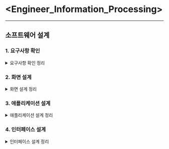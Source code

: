 # <Engineer_Information_Processing>
- - -
## 소프트웨어 설계
### 1. 요구사항 확인
<details markdown= "1">
<summary> 요구사항 확인 정리</summary>

## 1. 소프트웨어 생명 주기

> ### 소프트웨어 생명 주기(Life Cycle)

- 소프트웨어 개발 방법론의 바탕이 되어 소프트웨어를 개발하기 위해 정의하고 운용 유지보수 등의 과정을 각 단계별로 나눈 것

- 스프트웨어 개발 단계와 각 단계별 주요 활동 및 활동의 결과를 산출물로 표현

- 소프트웨어 생명 주기를 표현하는 형태를 소프트웨어 생명 주기 모형, 소프트웨어 프로세스 모형, 소프트웨어 공학 패러다임이라고 함

- 특정 모형을 선택하여 사용하거나 개별적인 모형을 사용할 수 있음

<br/>

> ### 폭포수 모형

- 폭포수가 거슬러 올라갈 수 없듯이 이전 단계를 확실히 마무리하고 다음 단계로 진행하는 개발 방법론

- 소프트웨어 공학에서 가장 오래되고 폭넓게 사용된 생명 주기 모형

- 한 단계가 끝나야 다음 단계로 넘어갈 수 있는 선형 순차적 모형

- 매뉴얼을 작성해야 함

- 단계를 끝내고 다음 단계로 가기 위해서는 결과물이 명확히 나와야함

<br/>

> ### 프로토타입 모형

- 요구사항을 정확히 파악하기 위해 실제 개발될 소프트웨어에 대한 시제품을 만들어 최종 결과물을 예측하는 모형

- 폭포수 모델의 단점을 보완하기 위해 만들어진 모형

- 사용자와 시스템 사이 인터페이스에 중점을 두어 개발

<br/>

> ### 나선형 모형

- 폭포수 모형과 프로토타입 모형의 장점에 위험 분석 기능을 추가한 모형

- 나선을 따라 돌듯이 여러 번의 개발 과정을 거쳐 점진적으로 완벽한 최종 소프트웨어를 개발

- 소프트웨어를 개발하면서 발생할 수 있는 위험을 관리하고 최소화하는 것이 목적

- 누락되거나 추가된 요구사항을 첨가할 수 있음

- 정밀하고 유지보수 과정이 필요 없음

<br/>

> ### 애자일 모형

- 고객의 요구사항 변화에 유연하게 대응할 수 있도록 일정한 주기를 반복하면서 진행하는 모형

- 좋은 것을 빠르고 낭비 없게 만들기 위해 고객과의 소통에 초점을 맞춘 모든 방법론을 통칭

- 스프린트 또는 이터레이션이라고 불리는 짧은 개발 주기를 반복

- 반복되는 주기마다 결과물에 해단 평가와 요구 수용

- 요구사항에 우선순위를 부여하여 개발 진행

- 애자일 모형을 기반으로 하는 모형에는 스크럼, XP, 칸반, Lean, 크리스탈, ASD, FDD, DSDM 등이 있음

<br/>

## 2. 스크럼 기법

> ### 스크럼의 개요

- 팀이 중심이 되어 개발의 효율성을 높임

- 팀원 스스로가 팀을 구성하고 개발 작업에 대한 모든 것을 스스로 해결할 수 있어야 함

<br/>

> ### 스크럼의 구성 요소

+ 제품 책임자

    * 개발될 제품에 대한 이해도가 높고 요구사항을 책임지고 의사 결정할 사람

    * 개발 의뢰자나 사용자가 담당

    * 이해관계자들의 의견을 종합하여 제품에 대한 요구사항을 작성

    * 백로그를 작성

    * 팀원들은 백로그에 스토리는 추가할 수 있지만 우선순위를 지정하는 것은 제품 책임자임

    * 테스트를 수행하면서 주기적으로 요구사항의 우선순위 갱신

+ 스크럼 마스터

    * 팀이 잘 수행할 수 있도록 객관적인 시각에서 조언을 해주는 가이드 역할

    * 일일 스크럼 회의를 주관하여 진행 사항을 점검하고 개발과정에서 발생된 장애 요소를 공론화하여 처리

+ 개발팀

    * 개발자 외에도 디자이너, 테스터 등 제품 개발을 위해 참여하는 모든 사람

    * 보통 최대 인원은 7~8명이 적당

 

+ 스크럼 개발 프로세스


출처 : https://www.edureka.co/blog/agile-scrum-tutorial/
- 제품 백로그(Product Backlog)

    * 개발에 필요한 요구사항을 우선순위에 따라 나열한 목록

    * 새롭게 도출되는 요구사항으로 인해 지속적 업데이트

    * 작성된 사용자 스토리를 기반으로 릴리즈 계획을 수립

+ 스프린트 계획 회의(Sprint Planning Meeting)

    * 이번 스프린트에서 수행할 작업을 대상으로 단기 일정 수립

    * 처리할 요구사항을 개발자들이 나눠서 작업할 수 있도록 태스크라는 작업 단위로 나눠 개발자 별로 수행할 작업 목록인 스프린트 백로그(Sprint Backlog) 작성

+ 스프린트(Sprint)

    * 실제 개발 작업을 진행하는 과정

    * 스프린트 백로그에 작성된 태스크를 대상으로 작업 시간이나 양을 추정한 후 개발 담당자에게 할당

    * 태스크를 할당할 때는 개발자가 원하는 태스트를 직접 선별하여 담당할 수 있도록 하는 것이 좋음

    * 할당된 태스크는 할 일, 진행 중, 완료의 상태를 가짐

+ 일일 스크럼 회의(Daliy Scrum Meeting)

    * 모든 팀원이 매일 약속된 시간에 짧은 시간동안 진행 상황을 점검

    * 스크럼 마스터는 발견된 장애 요소를 해결할 수 있도록 도와줌

    * 남은 작업 시간은 소멸 차트에 표시

+ 스프린트 검토 회의(Spring Review)

    * 부분 또는 완성 제품이 요구사항에 잘 부합되는지 사용자가 포함된 참석자 앞에서 테스트 수행

+ 스프린트 회고(Sprint Retrospective)

    * 스프린트가 끝나고 정해놓은 규칙을 잘 준수했는지, 개선할 점은 없는지 등을 점검하고 수행

<br/> 

## 3. XP(eXtreme Programming) 기법   

> ### XP의 개요

- 수시로 발생하는 고객의 요구사항에 유연하게 대응하기 위해 고객의 참여와 개발 과정의 반복을 극대화하여 개발 생산성을 향상시키는 기법

- 짧고 반복적인 개발주기, 단순한 설계, 고객의 적극적인 참여를 통해 빠르게 개발하는 것이 목적

- 릴리즈의 기간을 짧게 반복하면서 요구사항 반영에 대한 가시성을 높임

- XP의 5가지 핵심 가치 : 의사소통, 단순성, 용기, 존중, 피드백

<br/>

> ### XP 개발 프로세스


+ 사용자 스토리

    * 고객의 요구사항을 간단한 시나리오로 표현

+ 릴리즈 계획 수립

    * 몇 개의 스토리가 적용되어 부분적으로 기능이 완료된 제품을 제공하는 것에 대한 계획 수립

+ 스파이크

    * 요구사항의 신뢰성을 높이고 기술 문제에 대한 위험을 감소시키기 위해 별도로 만드는 프로그램

+ 이터레이션

    * 하나의 릴리즈를 더 세분화하여 한 단위

+ 승인 검사

    * 하나의 이터레이션 안에서 계획된 릴리즈 단위의 부분 완료 제품이 구현되면 수행하는 테스트

    * 사용자 스토리 작성 시 함께 기재한 테스트 사항에 대해 고객이 직접 수행

+ 소규모 릴리즈

    * 고객의 반응을 기능별로 확인하고 고객의 요구사항에 유연하게 대응

    * 진행된 이터레이션이 모두 완료되면 고객에 의한 최종 테스트 수행 후 최종 결과물을 고객에게 전달

<br/> 

> ### XP의 주요 실천 방법

- Pair Programming : 다른 사람과 함께 프로그래밍 수행

- Test-Driven Development : 실제 코드 작성 전 테스트 케이스를 먼저 작성하여 무엇을 해야할지 파악

- Whole Team : 개발에 참여하는 모든 구성원은 각기 역할이 있어 책임을 다해야 함

- Continuous Intergration : 모듈 단위로 나눠 개발한 코드는 하나의 작업이 마무리되면 지속적으로 통합

- Design Improvement / Refactoring : 프로그램 기능의 변경 없이 시스템을 재구성

- Small Release : 릴리즈 기간을 짧게 하여 고객의 요구 변화에 신속하게 대응

<br/> 

## 4. 현행 시스템 파악

> ### 현행 시스템 파악 절차


+ 1단계

    * 시스템 구성 파악 : 조직의 업무를 담당하는 기간 업무와 이를 지원하는 업무로 구분하여 나타낸 구성을 파악

    * 시스템 기능 파악 : 현재 제공하는 기능들을 주요, 하부, 세부 기능으로 구분하여 계층형으로 표시

    * 시스템 인터페이스 파악 : 주고받는 데이터의 종류, 형식, 프로토콜, 연계 유형, 주기 등을 명시

+ 2단계

    * 아키텍쳐 구성 파악 : 어떠한 기술 요소들이 사용되는지 최상위 수준에서 계층별로 표현한 구성 파악

    * 소프트웨어 구성 파악 : 업무 처리를 위해 설치되어 있는 소프트웨어의 제품명, 용도, 라이선스 적용 방식 등을 명시

+ 3단계

    * 하드웨어 구성 파악 : 단위 업무 시스템들이 운용되는 서버의 주요 사양과 수량 및 이중화 적용 여부 명시

    * 네트워크 구성 파악 : 서버의 위치, 서버 간의 네트워크 연결 방식을 네트워크 구성도로 작성

<br/>

## 5. 개발 기술 환경 파악
> ### 개발 기술 환경의 정의

- 개발하고자 하는 소프트웨어와 관련된 O/S, DBMS, Middle Ware 등을 선정할 때 고려해야 할 사항을 기술하고 오픈 소스 사용 시 주의해야 할 내용을 제시

<br/>

> ### 운영체제(Operating System)

- 컴퓨터 시스템 자원을 효율적으로 관리하여 사용자가 컴퓨터를 편리하고 사용할 수 있도록 환경을 제공하는 소프트웨어

- 요구사항 식별 시 고려사항 : 가용성, 성능, 기술 지원, 주변 기기, 구축 비용

<br/>

> ### 데이터베이스 관리 시스템(DBMS)

- 사용자와 데이터베이스 사이에서 사용자의 요구에 따라 정보를 생성해주고 관리해주는 소프트웨어

- 요구사항 식별 시 고려사항 : 가용성, 성능, 기술 지원, 상호 호환성, 구축 비용

<br/>

> ### 웹 애플리케이션 서버(WAS)

- 사용자의 요구에 따라 변하는 동적인 컨텐츠를 처리하기 위해 사용되는 미들웨어

- 요구사항 식별 시 고려사항 : 가용성, 성능, 기술 지원, 구축 비용

<br/>

> ### 오픈 소스(Open Source)

- 누구나 제한없이 사용할 수 있도록 소스 코드를 공개한 것

- 라이선스를 만족하는 소프트웨어

- 요구사항 식별 시 고려사항 : 라이선스의 종류, 사용자의 수, 기술의 지속 가능성

<br/>

## 5. 요구사항 정의
> ### 요구사항의 개념과 특징

- 소프트웨어가 어떤 문제를 해결하기 위해 제공하는 서비스에 대한 설명과 정상적으로 운영되는데 필요한 제약조건 등

- 요구사항이 제대로 정의되어야 이를 토대로 이후 과정의 목표와 계획의 수립이 가능

<br/>

> ### 요구사항의 유형

+ 기술하는 내용에 따른 분류

    * 기능 요구사항 : 시스템이 무엇을 하고 어떤 기능을 하는지에 대한 사항
    
    * 비기능 요구사항 : 품질이나 제약사항에 대한 사항

+ 기술 관점과 대상의 범위에 따른 분류

    * 사용자 요구사항 : 사용자의 관점에서 본 시스템이 제공해야 할 사항

    * 시스템 요구사항 : 개발자의 관점에서 본 시스템 전체가 사용자와 다른 시스템에 제공해야 할 사항

<br/>

> ### 요구사항 개발 프로세스

+ 요구사항 도출

    * 요구사항이 어디에 있고 어떻게 수집할지 식별하고 이해하는 과정

    * 인터뷰, 설문, 브레인스토밍, 워크샵, 프로토타이핑, 유스 케이스 등

    * 브레인스토밍 : 3인 이상이 자유롭게 아이디어를 산출해 내는 방법

    * 유스케이스 : 사용자의 요구사항을 기능 단위로 표현

+ 요구사항 분석

    * 개발 대상에 대한 사용자의 요구사항 중 명확하지 않거나 모호하여 이해되지 않는 부분을 발견하고 걸러내는 과정

+ 요구사항 명세

    * 요구사항을 분석한 후 승인될 수 있도록 문서화하는 과정

    * 소프트웨어 요구사항 명세서 : 소프트웨어가 반드시 제공해야 하는 기능, 특징, 제약조건을 명시

+ 요구사항 확인

    * 개발 자원을 요구사항에 할당하기 전에 요구사항 명세서가 정확하게 작성되었는지 검토하는 과정

<br/>

## 6. 요구사항 분석 기법
> ### 요구사항 분류

+ 요구사항을 명확히 확인할 수 있도록 정해진 기준으로 분류

    * 기능/비기능 요구사항 분류

    * 제품/과정으로 분류

    * 우선순위로 분류

<br/>

> ### 개념 모델링

- 요구사항의 현실 세계의 상황을 단순화하여 개념적으로 표현하는 과정 

- 실세계 문제에 대한 모델링은 요구사항 분석의 핵심

- 개체와 개체 간의 관계 및 종속성을 반영

- 개념 모델은 다양하게 표현

- 주로 UML을 사용
<br/>

> ### 요구사항 할당

- 요구사항을 만족시키기 위한 구성 요소를 식별

<br/> 

> ### 요구사항 협상

- 요구사항이 서로 충돌될 경우 해결하는 과정

- 적절한 기준점을 찾아 합의하는게 좋음

- 서로 충돌하는 경우 우선순위를 부여하면 해결에 도움이 됨

<br/>

> ### 정형 분석

- 구문과 의미를 같은 정형화된 언어를 이용해 요구사항을 수학적 기호로 표현하고 분석하는 과정

<br/>

## 7. 요구사항 확인 기법
> ### 요구사항 검토

- 문서화된 요구사항을 훑어보면서 확인하는 과정

- 시스템 정의서, 시스템 사양서, 소프트웨어 요구사항 명세서 등을 완성한 시점에 이루어짐

<br/>

> ### 프로토타이핑

- 초기 도출된 요구사항을 토대로 프로토타입을 만든 후 개발이 진행되는 동안 도출되는 요구사항을 반영하면서 지속적으로 프로토타입을 재작성하는 과정

+ 장점

    * 빠르고 반복되는 제작을 할 수 있어 발전된 결과물을 얻을 수 있음

    * 최종 시스템을 완성하기 전에 추가 또는 변경된 요구사항에 대한 피드백 가능

+ 단점

    * 사용자의 관심이 핵심에서 벗어나 프로토타입 제작에만 집중될 수 있음

    * 지속적이고 반복적인 개선에 대한 비용이 부담될 수 있음

<br/>

> ### 모델 검증

- 요구사항 분석 단계에서 개발된 모델이 요구사항을 충족하는지 검증하는 과정

<br/> 

> ### 인수 테스트

- 사용자가 실제로 사용될 환경에서 요구사항이 모두 충족되는지 사용자 입장에서 확인하는 과정

<br/>

## 8. UML(Unified Modeling Language)
> ### UML의 개요

- 시스템 개발 과정에서 시스템 개발자와 고객 또는 개발자 상호 간의 의사소통이 원활하게 이루어지도록 표준화한 객체지향 모델링 언어

- 객체지향 방법론의 장점을 통합하였으며 OMG(Object Management Group)에서 표준으로 지정

- 구성 요소 : 사물, 관계, 다이어그램

<br/> 

> ### 사물

- 모델을 구성하는 가장 중요한 기본 요소

- 다이어그램 안에서 관계가 형성될 수 있는 대상

+ 구조 사물

    * 시스템의 개념적, 물리적 요소 표현

    * 클래스, 유스케이스, 컴포넌트, 노드 등

+ 행동 사물

    * 시간과 공간에 따른 요소들의 행위 표현

    * 상호작용, 상태 머신 등

+ 그룹 사물

    * 요소들의 그룹으로 묶어서 표현

    * 패키지

+ 주해 사물

    * 부가적인 설명이나 제약조건 등 표현

    * 노트

<br/>

> ### 관계

- 사물과 사물 사이의 연관성 표현

+ 연관 관계

    * 2개 이상의 사물이 서로 관련되어 있음을 표현

    * 실선과 화살표로 연결하여 표현하지만 양방향 관계의 경우 화살표 없이 실선으로 연결하여 표현



+ 사람과 집이 1:1 관계

   * 교수는 1명 이상의 학생을 가르치고 학생은 1명 이상의 교수에게 가르침을 받음

+ 집합 관계

    * 하나의 사물이 다른 사물에 포함되어 있는 관계

    * 부분(포함되는 쪽)에서 전체(포함하는 쪽)로 속이 빈 마름모를 연결하여 표현


+ 프린터는 컴퓨터에 연결해서 사용할 수 있음

   - 포함 관계

    * 집합 관계의 특수한 형태로 포함하는 사물의 변화가 포함되는 사물에게 영향을 미치는 관계

    * 부분(포함되는 쪽)에서 전체(포함하는 쪽)로 속이 채워진 마름모를 연결하여 표현


+ 문을 열 수 있는 키는 하나이고 해당 키로 다른 문은 열 수 없음
   - 의존 관계

    * 사물 사이에 연관은 있으나 필요에 의해서 서로에게 영향을 주는 짧은 시간 동안만 연관을 유지하는 관계

    * 영향을 주는 사물이 영향을 받는 사물 쪽으로 점선 화살표 연결


+ 출석률은 학점을 낼 때 영향을 미침
   
   - 일반화 관계

    * 하나의 사물이 다른 사물에 비해 일반적인지 구체적인지 표현

    * 구체적인 사물에서 일반적인 사물 쪽으로 속이 빈 화살표를 연결


+ 실체화 관계

    * 사물이 할 수 있거나 해야 하는 기능으로 서로를 그룹화할 수 있는 관계

    * 사물에서 기능 쪽으로 속이 빈 점선 화살표 연결

<br/>

> ### 다이어그램

- 사물과 관계를 도형으로 표현

- 정적 모델링에서는 주로 구조적 다이어그램을 사용하고 동적 모델링에서는 주로 행위 다이어그램 사용

+ 구조적 다이어그램

    * 클래스 다이어그램 : 클래스, 클래스가 가지는 속성, 클래스 사이 관계 표현

    * 객체 다이어그램 : 인스턴스를 특정 시점의 객체와 객체 사이의 관계로 표현

    * 컴포넌트 다이어그램 : 구현 단계에서 사용되며 컴포넌트 간의 관계나 인터페이스를 표현

    * 배치 다이어그램 : 구현단계에서 사용되며 결과물, 프로세스, 컴포넌트 등 물리적 요소들의 위치 표현

    * 복합체 구조 다이어그램 : 복잡한 구조를 가지는 클래스 혹은 컴포넌트의 내부 구조 표현
    
    * 패키지 다이어그램 : 유스케이스나 클래스 등의 모델 요소들을 그룹화한 패키지들의 관계 표현

+ 행위 다이어그램

    * 유스케이스 다이어그램 : 사용자의 요구를 분석하여 기능 모델링 작업에 사용됨

    * 시퀀스 다이어그램 : 상호 작용하는 시스템이나 객체들이 주고받는 메시지 표현

    * 커뮤니케이션 다이어그램 : 객체들이 주고받는 메시지를 표현할 뿐 아니라 객체들 간의 연관까지 표현

    * 상태 다이어그램 : 하나의 객체가 자신이 속한 클래스의 상태 변화 혹은 다른 객체와의 상호 작용에 따라 어떻게 변화하는지 표현

    * 활동 다이어그램 : 객체의 처리 로직이나 조건에 따른 처리의 흐름을 순서에 따라 표현

    * 상호작용 개요 다이어그램 : 상호작용 다이어그램 간의 제어 흐름 표현

    * 타이밍 다이어그램 : 객체 상태 변화와 시간 제약을 명시적으로 표현

</details>

### 2. 화면 설계
<details markdown= "2">
<summary> 화면 설계 정리</summary>
   
## 1. 사용자 인터페이스(User Interface)
> ### 사용자 인터페이스의 개요

- 사용자와 시스템 간의 상호작용을 원활하게 도와주는 장치나 소프트웨어

- 사용자 인터페에스의 3가지 분야

    * 정보 제공과 전달을 위한 물리적 제어에 관한 분야

    * 콘텐츠의 상세적인 표현과 전체적인 구성에 관한 분야

    * 모든 사용자가 편리하고 간편하게 사용하도록 하는 기능에 관한 분야

<br/> 

> ###사용자 인터페이스의 구분

- CLI(Command Line Interface) : 명령과 출력이 텍스트 형태로 이루어지는 인터페이스

- GUI(Graphic User Interface) : 아이콘이나 메뉴를 마우스로 선택하여 작업을 수행하는 인터페이스

- NUI(Natural User Interface) : 말이나 행동으로 조작하는 인터페이스

<br/>

> ### 사용자 인터페이스의 기본 원칙

- 직관성, 유효성, 학습성, 유연성

<br/> 

> ### 사용자 인터페이스의 설계 지침

- 사용자 중심, 일관성, 단순성, 결과 예측 가능, 가시성, 표준화, 접근성, 명확성, 오류 발생 해결

<br/>

## 2. UI 표준 및 지침
> ### UI 표준 및 지침의 개요

- UI 표준과 지침을 토대로 기술의 중립성(표준), 보편적 표현 보장성(접근성), 기능의 호환성이 고려되었는지 확인

<br/>

> ### 한국형 웹 콘텐츠 접근성 지침(KWCAG)

- 장애인과 비장애인이 동등하게 접근할 수 있는 웹 콘텐츠 제작의 방법 제시

- 웹 콘텐츠 접근성 지침 준수를 위한 고려사항

- 네비게이션 : 사용자가 사이트에서 원하는 정보를 빠르게 찾도록 도와주는 장치 

<br/>

> ### 전자정보 웹 표준 준수 지침

- 정부기관의 홈페이지 구축시 반영해야 할 최소한의 규약

- 전자정부 웹 표준 준수 지침 사항

    * 내용의 문법 준수

    * 내용과 표현의 분리

    * 동작의 기술 중립성 보장

    * 플러그인의 호환성

    * 콘텐츠의 보편적 표현

    * 운영체제에 독립적인 콘텐츠 제공

    * 부가 기능의 호환성 확보

    * 다양한 프로그램 제공

<br/>

## 3. UI 설계 도구
> ### UI 설계 도구

- 사용자의 요구사항에 맞게 UI를 설계할 때 사용하는 도구

<br/>

> ### 와이어프레임

- 기획 초기 단계에서 제작하는 것으로 페이지에 대한 대략적인 레이아웃이나 UI 요소 등에 대한 뼈대를 설계

- 와이어프레임 툴 : 손그림, 파워포인트, 키노트, 스케치, 일러스트, 포토샵 등

<br/>

> ### 키노트

<br/>

> ### 목업

- 와이어프레임보다 좀 더 실제 화면과 유사하게 만드는 정적인 형태의 모형

- 목업 툴 : 파워 목업, 발사믹 목업 등


출처 : https://www.mockupworld.co/free/category/iphone/
 

> ### 스토리보드

- 와이어프레임에 콘텐츠에 대한 설명이나 페이지 간 이동 흐름 등을 추가한 문서

- 디자이너와 개발자가 최종적으로 참고하는 작업 지침서

- 서비스 구축을 위한 모든 정보가 담겨 있어야 함

- 스토리보드 툴 : 파워포인트, 키노트, 스케치, Axure 등


출처 : https://m.blog.naver.com/durandot/100205321229
 

> ### 프로토타입

- 와이어프레임이나 스토리보드 등에 인터랙션을 적용해 실제 구현된 것처럼 테스트가 가능한 동적인 형태의 모형

- 작성 방법에 따라 페이퍼/디지털 프로토타입으로 나눔

- 프로토타입 툴 : HTML/CSS, Axure, Flinto, 네이버 포로토나우, 카카오 오븐 등


출처 : https://ovenapp.io/
 

> ### 유스케이스

- 사용자 측면에서의 요구사항으로 사용자가 원하는 목표를 달성하기 위해 수행할 내용 기술


출처 : http://www.hanbit.co.kr/media/channel/view.html?cms_code=CMS8900361225&cate_cd=
 

## 4. UI 요구사항 확인
> ### UI 요구사항 확인의 개요

- 새로 개발할 시스템에 적용할 UI 관련 요구사항을 조사해서 작성하는 단계


> ### 목표 정의

- 사용자들을 대상으로 인터뷰를 하고 사용자들의 의견이 수렴된 비즈니스 요구사항을 정의

- 인터뷰 진행 시 유의 사항

    * 사업적, 기술적 요구사항을 명확히 이해

    * 가능한 개별적인 진행

    * 한 시간을 넘기지 않는게 좋음

    * 사용자 리서치 시작 전 해야 함 

> ### 활동 사항 정의

- 조사한 요구사항을 토대로 앞으로 해야 할 활동 사항을 정의

- 기술의 발전 가능성을 파악하고 UI 디자인의 방향 제시

 

> ### UI 요구사항 작성

- 여러 경로로 수집된 사용자의 요구사항을 검토하고 분석하여 UI 개발 목적에 맞게 작성해야 함

- 실 사용자 중심으로 작성

- 여러 사람의 인터뷰를 통해 다양한 의견을 수렴하여 작성

 

> ### 요구사항 요소 확인

- 파악된 요구사항 요소의 종류와 각각의 표현 방식 등을 검토

- 요구사항 요소 : 데이터 요구, 기능 요구, 제품/서비스의 품질, 제약 사항

 

> ### 정황 시나리오 작성

- 사용자의 요구사항을 도출하기 위해 작성

- 사용자가 목표를 달성하기 위해 수행하는 방법을 순차적으로 묘사

- 개발하는 서비스의 모습을 상상하는 첫번째 단계로 사용자 관점에서 시나리오를 작성해야 함

 

> ### 요구사항 작성

- 정황 시나리오를 토대로 작성
 
 
## 5. 품질 요구사항
> ### 품질 요구사항

- 소프트웨어의 기능, 성능, 만족도 등 소프트웨어에 대한 요구사항이 얼마나 충족하는 가를 나타내는 것

- ISO/IEC 9126 : 국제 표준으로 소프트웨어 품질 특성과 평가를 위한 표준 지침

![품질요구사항1](https://user-images.githubusercontent.com/47052106/87750762-44212200-c837-11ea-83ee-55ab8eef7ed3.png)
![품질요구사항2](https://user-images.githubusercontent.com/47052106/87750781-59964c00-c837-11ea-801c-11d9220058a5.png)

<br/>

## 6. UI 프로토타입 제작 및 검토
> ### UI 프로토타입의 개요

- 사용자 요구사항을 기반으로 실제 동작하는 것처럼 만든 동적인 형태의 모형

- 테스트 가능

- 최대한 간단하게 만들어야 함

- 일부 핵심적인 기능을 제공하지만 최종 제품의 작동 방식을 이해시켜줄 기능은 반드시 포함되어야 함

- 실제 사용자를 대상으로 테스트해야 함

 <br/>

> ### UI 프로토타입의 장단점

- 장점

    * 사용자를 설득, 이해시키기 쉬움

    * 요구사항을 점검하며 혼선은 예방하므로써 개발 시간을 줄일 수 있음

    * 사전 오류 검출 가능

- 단점

    * 프로토타입 제작으로 인해 작업 시간을 증가시킬 수 있음

    * 필요 이상의 자원 소모 가능

    * 부분적으로 작업 시 중요한 작업이 생략될 수 있음

 <br/>

> ### 프로토타이핑의 종류

- 페이퍼 프로토타입

    * 아날로그 방법(스케치, 글, 그림) 등을 이용하여 직접 작성

    * 제작 기간이 짧고, 제작 비용이 적을 경우, 업무 회의가 빠를 경우, 급하게 만들어야 하는 경우 사용

- 디지털 프로토타입

    * 프로그램을 사용하여 작성

    * 재사용이 필요하거나, 완성 제품과 비슷하게 만들어야 하거나, 숙련된 전문가가 있을 때 사용

 <br/>

> ### UI 프로토타입 계획 및 작성 시 고려사항

- 계획 시 고려사항

    * 일정은 아키텍처가 확정 ~ 프로젝트 실제 분석 작업 완료 사이에 진행해야 함

    * 프로토타입을 통해서 발생하는 이슈를 모두 취합하여 해결 방법을 제시

    * 진행하면서 가장 많은 시간이 소요된 구간을 찾아 그 원인을 분석하여 해결 방법을 제시

- 작성 시 고려사항

    * 프로젝트의 상황을 감안해서 프로토타입의 범위를 정해야 함

    * 완성된 프로토타입이 실제 개발에 참조될 수 있는 지 확인

 <br/>

> ### UI 프로토타입 제작 단계
![ui 프로토타입 제작 단계](https://user-images.githubusercontent.com/47052106/87750548-bb09eb00-c836-11ea-90a4-457253f1615a.png)

<br/>

## 6. UI 설계서 작성
> #### UI 설계서의 개요

- 사용자의 요구사항을 바탕으로 UI 설계를 구체화하여 작성하는 문서

<br/>

> ### UI 설계서 작성 순서
![ui 설계서 작성 순서](https://user-images.githubusercontent.com/47052106/87750637-f6a4b500-c836-11ea-99a7-e137ba5f6d1f.png)

<br/>

## 7. UI 상세 설계
> ### UI 시나리오 문서의 개요

- UI 설계서를 바탕으로 실제 설계 및 구현을 위해 모든 화면에 대한 자세한 설계를 진행

- 시나리오를 작성해야 함

- 사용자 인터페이스의 기능 구조, 대표 화면, 화면 간 상호작용의 흐름, 다양한 상황에서의 예외 처리 등을 문서로 정리

<br/> 

> ### UI 시나리오 문서 작성 원칙

- 개발자가 전체 UI 기능과 작동 방식을 이해할 수 있도록 구체적으로 작성

- UI 요소와 인터랙션을 일반 규칙으로 정의

- 인터랙션의 흐름을 정의하고 인터랙션의 순서, 분기, 조건, 반복 등을 명시

- 예외 상황에 대비한 다양한 케이스를 정의


출처 : https://m.blog.naver.com/durandot/100205321229
 
<br/>

> ### UI 시나리오 문서 작성을 위한 일반 규칙

- 주요 키의 위치와 기능

    * 모든 화면에 공통적으로 배치되는 주요 키의 위치와 기능을 설명

    * 여러 화면 간 일관성 보장

- 공통 UI 요소

    * UI 요소를 언제 어떤 형태로 사용할 지 정의

    * 사용자의 조작에 대한 반응하는지에 대한 흐름을 설명

- 기본 스크린 레이아웃

    * 모든 화면에 공통적으로 나타나는 요소들에 대한 위치와 속성을 정의

- 기본 인터랙션 규칙

    * 터치 제스처 등에 공통적으로 사용되는 조작 방법과 화면 전환 효과 등을 기술

- 공통 단위 태스크 흐름

    * 많은 기능들에 공통적으로 사용되는 삭제, 검색, 매너 모드 상태 등에 대한 인터랙션 흐름 설명

- 케이스 문서

    * 다양한 상황에서 공통적으로 적용되는 시스템의 동작을 정의한 문서

 <br/>

> ### UI 시나리오 문서의 요건

- 완전성 : 누락되지 않도록 상세히 기술

- 일관성 : 서비스의 목표, 요구사항, UI 스타일이 모두 일관성을 유지해야 함

- 이해성 : 누구나 쉽게 이해할 수 있도록 설명

- 가독성 : 표준화된 템플릿을 활용하여 읽기 쉽도록 해야 함

- 수정 용이성 : 시나리오의 수정, 개선이 쉬워야 함

- 추적 용이성 : 변경 사항이 언제 어떻게 왜 발생했는지 쉽게 추적할 수 있어야 함

 <br/>

## 8. HCI / UX / 감성공학
> ### HCI(Human Computer Interaction or Interface)

- 사람이 시스템을 보다 편리하고 안전하게 사용할 수 있도록 개발, 연구하는 학문

- 최종 목표는 시스템을 사용하는데 있어 최적의 사용자 경험을 만드는 것

 <br/>

> ### UX(User Experience)

- 사용자가 시스템이나 서비스를 이용하면서 느끼고 생각하게 되는 총제적인 경험

 <br/>

> ### 감성 공학

- 제품이나 작업환경을 사용자의 감성에 맞도록 설계 제작하는 기술
</details>

### 3. 애플리케이션 설계
<details markdown= "2">
<summary> 애플리케이션 설계 정리</summary>
</details>

### 4. 인터페이스 설계
<details markdown= "2">
<summary> 인터페이스 설계 정리</summary>
</details>
